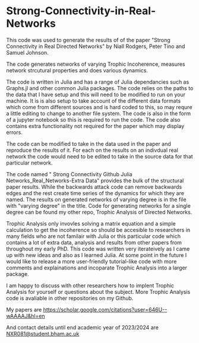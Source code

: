 # Strong-Connectivity-in-Real-Networks



This code was used to generate the results of of the paper "Strong Connectivity in Real Directed Networks" by Niall Rodgers, Peter Tino and Samuel Johnson.

The code generates networks of varying Trophic Incoherence, measures network strcutural properties and does various dynamics.

The code is written in Julia and has a range of Julia dependancies such as Graphs.jl and other common Julia packages. The code relies on the paths to the data that I have setup and this will need to be modified to run on your machine. It is is also setup to take account of the different data formats which come from different sources and is hard coded to this, so may requre a little editing to change to another file system. The code is also in the form of a jupyter notebook so this is required to run the code. The code also contains extra functionality not required for the paper which may display errors. 

The code can be modified to take in the data used in the paper and reproduce the results of it. For each on the results on an indivdual real network the code would need to be edited to take in the source data for that particular network.

The code named " Strong Connectivity Github Julia Networks_Real_Networks-Extra Data" provides the bulk of the structural paper results. While the backwards attack code can remove backwards edges and the rest create time series of the dynamics for which they are named. The results on generated networks of varying degree is in the file with "varying degree" in the title. Code for generating networks for a single degree can be found my other repo, Trophic Analysis of Directed Networks. 

Trophic Analysis only invovles solving a matrix equation and a simple calculation to get the incoherence so should be accesible to researchers in many fields who are not familair with Julia or this particular code which contains a lot of extra data, analysis and results from other papers from throughout my early PhD. This code was written very iterateively as I came up with new ideas and also as I learned Julia. At some point in the future I would like to release a more user-friendly tutorial-like code with more comments and explainations and incoparate Trophic Analysis into a larger package. 

I am happy to discuss with other researchers how to implent Trophic Analysis for yourself or questions about the subject. More Trophic Analysis code is avaliable in other repositories on my Github.

My papers are https://scholar.google.com/citations?user=646U--wAAAAJ&hl=en

And contact details until end academic year of 2023/2024 are NXR081@student.bham.ac.uk
